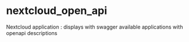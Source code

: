 # nextcloud_open_api
Nextcloud application : displays with swagger available applications with openapi descriptions

